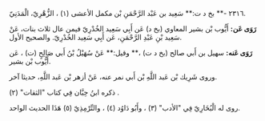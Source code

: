 ٢٣١٦ -** بخ د ت:** سَعِيد بن عَبْد الرَّحْمَنِ بْن مكمل الأعشى (١) ، الزُّهْرِيّ، الْمَدَنِيّ.

**رَوَى عَن:** أَيُّوب بْن بشير المعاوي (بخ د) عَن أَبِي سَعِيد الخُدْرِيّ فيمن عال ثلاث بنات، عَنْ سَعِيد بْنِ عَبْدِ الرَّحْمَنِ، عَن أَبِي سَعِيد الخُدْرِيّ. والصحيح الأول.

**رَوَى عَنه:** سهيل بن أَبي صالح (بخ د ت) ،** وقيل:** عَنْ سُهَيْلُ بْنُ أَبي صَالِحٍ (ت) ، عَن أَيُّوب بْن بشير.

وروى شَرِيك بْن عَبد اللَّهِ بْن أَبي نمر عنه، عَنْ أزهر بْن عَبد اللَّهِ، حديثا آخر.

ذكره ابنُ حِبَّان فِي كتاب "الثقات" (٢) .

روى له الْبُخَارِيّ فِي "الأدب" (٣) ، وأَبُو دَاوُد (٤) ، والتِّرْمِذِيّ (٥) هَذَا الحديث الواحد.